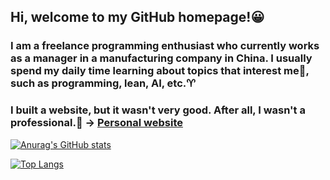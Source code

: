 ## Hi, welcome to my GitHub homepage!😀

### I am a freelance programming enthusiast who currently works as a manager in a manufacturing company in China. I usually spend my daily time learning about topics that interest me🤔, such as programming, lean, AI, etc.♈

### I built a website, but it wasn't very good. After all, I wasn't a professional.🤣 → [Personal website](Http://conanclub.eu.org)

[![Anurag's GitHub stats](https://github-readme-stats.vercel.app/api?username=A-conanclub&count_private=true&show_icons=true&theme=radical)](https://github.com/anuraghazra/github-readme-stats)

[![Top Langs](https://github-readme-stats.vercel.app/api/top-langs/?username=A-conanclub&layout=compact)](https://github.com/anuraghazra/github-readme-stats)
